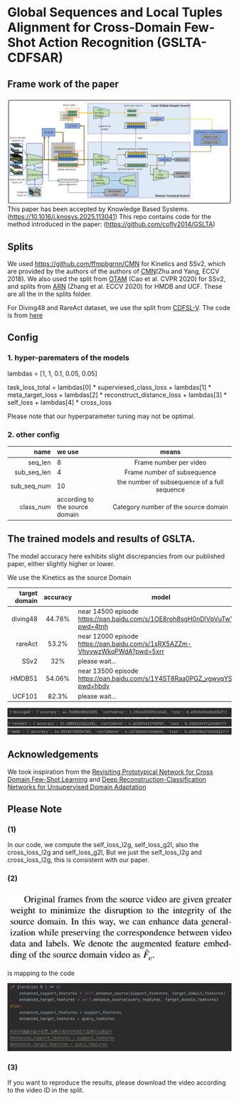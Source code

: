 # Global Sequences and Local Tuples Alignment for Cross-Domain Few-Shot Action Recognition (GSLTA-CDFSAR)
## Frame work of the paper
![img.png](imgs/img.png)
This paper has been accepted by Knowledge Based Systems.(https://10.1016/j.knosys.2025.113041)
This repo contains code for the method introduced in the paper: (https://github.com/cofly2014/GSLTA)


## Splits
We used https://github.com/ffmpbgrnn/CMN for Kinetics and SSv2, which are provided by the authors of the authors of [CMN](https://openaccess.thecvf.com/content_ECCV_2018/papers/Linchao_Zhu_Compound_Memory_Networks_ECCV_2018_paper.pdf)(Zhu and Yang, ECCV 2018). 
We also used the split from [OTAM](https://openaccess.thecvf.com/content_CVPR_2020/papers/Cao_Few-Shot_Video_Classification_via_Temporal_Alignment_CVPR_2020_paper.pdf) (Cao et al. CVPR 2020) for SSv2, 
and splits from [ARN](https://www.ecva.net/papers/eccv_2020/papers_ECCV/papers/123500511.pdf) (Zhang et al. ECCV 2020) for HMDB and UCF.  These are all the in the splits folder.

For Diving48 and RareAct dataset, we use the split from [CDFSL-V](https://openaccess.thecvf.com/content/ICCV2023/papers/Samarasinghe_CDFSL-V_Cross-Domain_Few-Shot_Learning_for_Videos_ICCV_2023_paper.pdf).
The code is from [here](https://github.com/Sarinda251/CDFSL-V)

## Config
### 1.  hyper-parematers of the models

lambdas = [1, 1, 0.1, 0.05, 0.05]

task_loss_total = lambdas[0] * superviesed_class_loss + lambdas[1] * meta_target_loss + lambdas[2] * reconstruct_distance_loss + lambdas[3] * self_loss + lambdas[4] * cross_loss

Please note that our hyperparameter tuning may not be optimal.

### 2.  other config
|                    name | we use                               |                     means                     | 
|------------------------:|:-------------------------------------|:---------------------------------------------:|
|                 seq_len | 8                                    |            Frame number per video             |
|             sub_seq_len | 4                                    |         Frame number of  subsequence          | 
|             sub_seq_num | 10                                   | the number of subsequence of a full sequence  | 
|               class_num | according to <br/>the source domain  |   Category number of the source domain<br/>   |



## The trained models and results of GSLTA.
The model accuracy here exhibits slight discrepancies from our published paper, either slightly higher or lower.

We use the Kinetics as the source Domain

| target domain | accuracy | model                                                        |
|--------------:|:--------:|--------------------------------------------------------------|
|      diving48 |  44.76%  | near 14500 episode https://pan.baidu.com/s/1OE8roh8sgH0nDlVpVuTwYQ?pwd=4tnh |
|       rareAct |  53.2%   | near 12000 episode https://pan.baidu.com/s/1sRX5AZZm-VhyvwzWkqPWdA?pwd=5xrr |
|          SSv2 |   32%    | please wait...                                               |
|        HMDB51 |  54.06%  | near 13500 episode https://pan.baidu.com/s/1Y4ST8Raa0PGZ_vgwvqYSHg?pwd=hbdv                                         |
|        UCF101 |  82.3%   | please wait...                                               |


![img.png]( imgs/diving48_result_img.png)
![img.png]( imgs/rareact_result_img.png) 
![img.png]( imgs/hmdb_result_img.png)



## Acknowledgements
We took inspiration from the [Revisiting Prototypical Network for Cross Domain Few-Shot Learning](https://openaccess.thecvf.com/content/CVPR2023/papers/Zhou_Revisiting_Prototypical_Network_for_Cross_Domain_Few-Shot_Learning_CVPR_2023_paper.pdf) 
and [Deep Reconstruction-Classification Networks for Unsupervised Domain Adaptation](https://link.springer.com/chapter/10.1007/978-3-319-46493-0_36)

## Please Note
### (1)

In our code, we compute the self_loss_l2g, self_loss_g2l, also the cross_loss_l2g and self_loss_g2l,
But we just the self_loss_l2g and cross_loss_l2g, this is consistent with our paper.

### (2)
![SFME_note.png](imgs/SFME_note.png)

is mapping to the code  

![SFME.png](imgs/SFME.png)

### (3)
If you want to reproduce the results, 
please download the video according to the video ID in the split.
